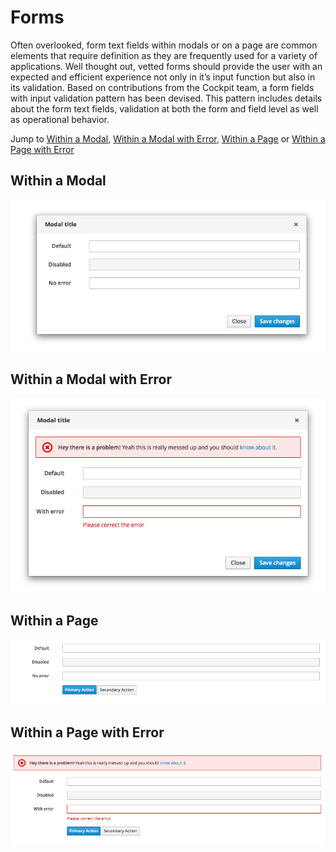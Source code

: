 # Forms

Often overlooked, form text fields within modals or on a page are common elements that require definition as they are frequently used for a variety of applications. Well thought out, vetted forms should provide the user with an expected and efficient experience not only in it’s input function but also in its validation. Based on contributions from the Cockpit team, a form fields with input validation pattern has been devised. This pattern includes details about the form text fields, validation at both the form and field level as well as operational behavior.

Jump to [Within a Modal](https://www.patternfly.org/pattern-library/forms-and-controls/forms/#example-overview-1), [Within a Modal with Error](https://www.patternfly.org/pattern-library/forms-and-controls/forms/#example-overview-2), [Within a Page](https://www.patternfly.org/pattern-library/forms-and-controls/forms/#example-overview-3) or [Within a Page with Error](https://www.patternfly.org/pattern-library/forms-and-controls/forms/#example-overview-4)

## Within a Modal

![Form within a modal](img/forms-html.png)

## Within a Modal with Error

![Form within a modal with an error](img/forms-html2.png)

## Within a Page

![Form within a page](img/forms-html3.png)

## Within a Page with Error

![Form within a page with an error](img/forms-html4.png)
